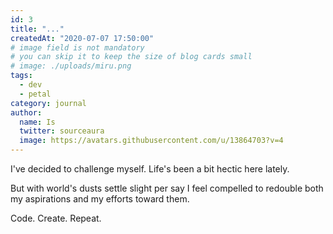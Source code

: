 ```yaml
---
id: 3
title: "..."
createdAt: "2020-07-07 17:50:00"
# image field is not mandatory
# you can skip it to keep the size of blog cards small
# image: ./uploads/miru.png
tags:
  - dev
  - petal
category: journal
author:
  name: Is
  twitter: sourceaura
  image: https://avatars.githubusercontent.com/u/13864703?v=4
---
```


I've decided to challenge myself. Life's been a bit hectic here lately.

But with world's dusts settle slight per say I feel compelled to redouble both my aspirations and my efforts toward them. 

Code. Create. Repeat.